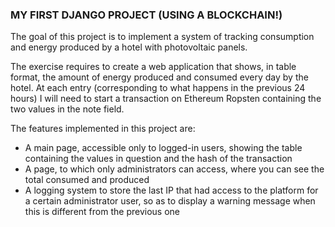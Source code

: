 ### MY FIRST DJANGO PROJECT (USING A BLOCKCHAIN!)

The goal of this project is to implement a system of tracking consumption and energy produced by a hotel with photovoltaic panels.

The exercise requires to create a web application that shows, in table format, the amount of energy produced and consumed every day by the hotel. At each entry (corresponding to what happens in the previous 24 hours) I will need to start a transaction on Ethereum Ropsten containing the two values in the note field.

The features implemented in this project are:
- A main page, accessible only to logged-in users, showing the table containing the values in question and the hash of the transaction
- A page, to which only administrators can access, where you can see the total consumed and produced
- A logging system to store the last IP that had access to the platform for a certain administrator user, so as to display a warning message when this is different from the previous one